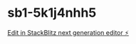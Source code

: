 # sb1-5k1j4nhh5

[Edit in StackBlitz next generation editor ⚡️](https://stackblitz.com/~/github.com/Aby79/sb1-5k1j4nhh5)